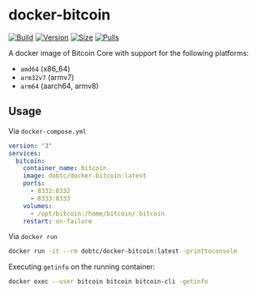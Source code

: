 # docker-bitcoin

[![Build]][build_url]
[![Version]][tag_url]
[![Size]][tag_url]
[![Pulls]][hub_url]

A docker image of Bitcoin Core with support for the following platforms:

* `amd64` (x86_64)
* `arm32v7` (armv7)
* `arm64` (aarch64, armv8)

## Usage

Via `docker-compose.yml`

```yaml
version: "3"
services:
  bitcoin:
    container_name: bitcoin
    image: dobtc/docker-bitcoin:latest
    ports:
      - 8332:8332
      - 8333:8333
    volumes:
      - /opt/bitcoin:/home/bitcoin/.bitcoin
    restart: on-failure
```

Via `docker run`

```bash
docker run -it --rm dobtc/docker-bitcoin:latest -printtoconsole
```

Executing `getinfo` on the running container:

```bash
docker exec --user bitcoin bitcoin bitcoin-cli -getinfo
```

[build_url]: https://github.com/dobtc/docker-bitcoin/
[hub_url]: https://hub.docker.com/r/dobtc/docker-bitcoin
[tag_url]: https://hub.docker.com/r/dobtc/docker-bitcoin/tags

[Build]: https://github.com/dobtc/docker-bitcoin/actions/workflows/build.yml/badge.svg
[Size]: https://img.shields.io/docker/image-size/dobtc/docker-bitcoin/latest?color=066da5&label=size
[Pulls]: https://img.shields.io/docker/pulls/dobtc/docker-bitcoin.svg?style=flat&label=pulls&logo=docker
[Version]: https://img.shields.io/docker/v/dobtc/docker-bitcoin/latest?arch=amd64&sort=semver&color=066da5
